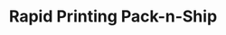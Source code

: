 ---
title: "Rapid Printing Pack-n-Ship"
url: /northridge/rapid-printing-pack-n-ship/
shop: Kopieren
---